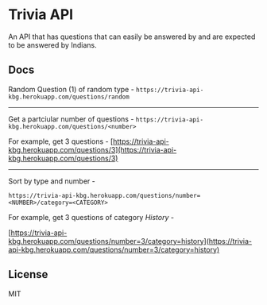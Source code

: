 # Trivia API

An API that has questions that can easily be answered by and are expected to be answered by Indians.

## Docs

Random Question (1) of random type - `https://trivia-api-kbg.herokuapp.com/questions/random`

---

Get a partciular number of questions - `https://trivia-api-kbg.herokuapp.com/questions/<number>`

For example, get 3 questions -
[https://trivia-api-kbg.herokuapp.com/questions/3](https://trivia-api-kbg.herokuapp.com/questions/3)

---

Sort by type and number -

`https://trivia-api-kbg.herokuapp.com/questions/number=<NUMBER>/category=<CATEGORY>`

For example, get 3 questions of category _History_ -

[https://trivia-api-kbg.herokuapp.com/questions/number=3/category=history](https://trivia-api-kbg.herokuapp.com/questions/number=3/category=history)

## License

MIT
